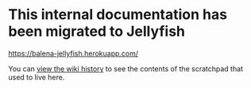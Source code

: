 # This internal documentation has been migrated to Jellyfish
https://balena-jellyfish.herokuapp.com/

You can [view the wiki history](https://github.com/resin-io/hq/wiki/Scratch-Pad/_history) to see the contents of the scratchpad that used to live here.